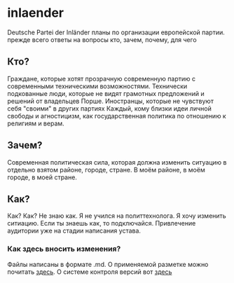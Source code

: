 # inlaender 
Deutsche Partei der Inländer
планы по организации европейской партии.
прежде всего ответы на вопросы кто, зачем, почему, для чего

## Кто?
Граждане, которые хотят прозрачную современную партию с современными техническими возможностями. 
Технически подкованные люди, которые не видят грамотных предложений и решений от владельцев Порше.
Иностранцы, которые не чувствуют себя "своими" в других партиях
Каждый, кому близки идеи личной свободы и агностицизм, как государственная политика по отношению к религиям и верам.

## Зачем?
Современная политическая сила, которая должна изменить ситуацию в отдельно взятом районе, городе, стране. 
В моём районе, в моём городе, в моей стране. 

## Как?
Как? Как? 
Не знаю как. Я не учился на политтехнолога. Я хочу изменить ситиацию. Если ты знаешь как, то подключайся. 
Привлечение аудитории уже на стадии написания устава. 

### Как здесь вносить изменения?
Файлы написаны в формате .md. О применяемой разметке можно почитать [здесь](https://github.com/fletcher/MultiMarkdown/blob/master/Documentation/Markdown%20Syntax.md "MD").
О системе контроля версий вот [здесь](https://git-scm.com/book/ru/v1/%D0%92%D0%B2%D0%B5%D0%B4%D0%B5%D0%BD%D0%B8%D0%B5-%D0%A3%D1%81%D1%82%D0%B0%D0%BD%D0%BE%D0%B2%D0%BA%D0%B0-Git "Git") 


